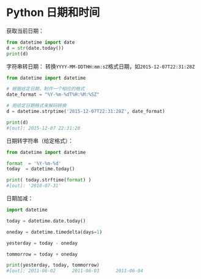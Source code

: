 # Python 日期和时间

获取当前日期：
```py
from datetime import date
d = str(date.today())
print(d)
```

字符串转日期：
转换`YYYY-MM-DDTHH:mm:sZ`格式日期，如`2015-12-07T22:31:28Z`
```py
from datetime import datetime

# 根据给定日期，制作一个相应的格式
date_format = "%Y-%m-%dT%H:%M:%SZ" 

# 用给定日期格式来解码转换
d = datetime.strptime('2015-12-07T22:31:28Z', date_format)

print(d)
#[out]: 2015-12-07 22:31:28
```

日期转字符串（给定格式）：
```py
from datetime import datetime

format  = '%Y-%m-%d'
today  = datetime.today()

print( today.strftime(format) )
#[out]: '2018-07-31'
```

日期加减：
```py
import datetime

today = datetime.date.today()

oneday = datetime.timedelta(days=1)

yesterday = today - oneday

tommorrow = today + oneday

print(yesterday, today, tommorrow)
#[out]: 2011-06-02      2011-06-03      2011-06-04
```

